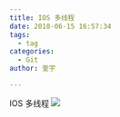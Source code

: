 ```yaml
---
title: IOS 多线程
date: 2018-06-15 16:57:34
tags:
  - tag
categories:
  - Git
author: 奎宇

---
```

IOS 多线程 
![](https://kuiyu-1258489344.cos.ap-chengdu.myqcloud.com/IOS-%E5%A4%9A%E7%BA%BF%E7%A8%8B/thrad.png)
